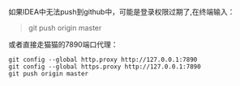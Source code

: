 如果IDEA中无法push到github中，可能是登录权限过期了,在终端输入：
> git push origin master

或者直接走猫猫的7890端口代理：
```
git config --global http.proxy http://127.0.0.1:7890
git config --global https.proxy http://127.0.0.1:7890
git push origin master
```
